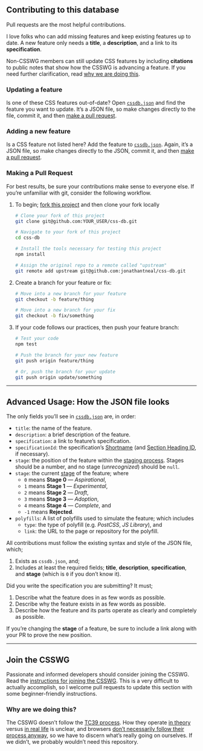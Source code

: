 ## Contributing to this database

Pull requests are the most helpful contributions.

I love folks who can add missing features and keep existing features up to date.
A new feature only needs a **title**, a **description**, and a link to its
**specification**.

Non-CSSWG members can still update CSS features by including **citations** to
public notes that show how the CSSWG is advancing a feature. If you need
further clarification, read [why we are doing this](#why-are-we-doing-this).

### Updating a feature

Is one of these CSS features out-of-date? Open [`cssdb.json`] and find the
feature you want to update. It’s a JSON file, so make changes directly to the
file, commit it, and then [make a pull request](#making-a-pull-request).

### Adding a new feature

Is a CSS feature not listed here? Add the feature to [`cssdb.json`]. Again,
it’s a JSON file, so make changes directly to the JSON, commit it, and then
[make a pull request](#making-a-pull-request).

### Making a Pull Request

For best results, be sure your contributions make sense to everyone else. If
you’re unfamiliar with git, consider the following workflow.

1. To begin; [fork this project] and then clone your fork locally
   ```bash
   # Clone your fork of this project
   git clone git@github.com:YOUR_USER/css-db.git

   # Navigate to your fork of this project
   cd css-db

   # Install the tools necessary for testing this project
   npm install

   # Assign the original repo to a remote called "upstream"
   git remote add upstream git@github.com:jonathantneal/css-db.git
   ```

2. Create a branch for your feature or fix:
   ```bash
   # Move into a new branch for your feature
   git checkout -b feature/thing
   ```
   ```bash
   # Move into a new branch for your fix
   git checkout -b fix/something
   ```

3. If your code follows our practices, then push your feature branch:
   ```bash
   # Test your code
   npm test
   ```
   ```bash
   # Push the branch for your new feature
   git push origin feature/thing
   ```
   ```bash
   # Or, push the branch for your update
   git push origin update/something
   ```

---

## Advanced Usage: How the JSON file looks

The only fields you’ll see in [`cssdb.json`] are, in order:

- `title`: the name of the feature.
- `description`: a brief description of the feature.
- `specification`: a link to feature’s specification.
- `specificationId`: the specification’s [Shortname]
   (and [Section Heading ID], if necessary).
- `stage`: the position of the feature within the [staging process]. Stages
   should be a number, and no stage (*unrecognized*) should be `null`.
- `stage`: the current [stage](README.md#staging-process) of the feature; where
    + `0` means **Stage 0** — *Aspirational*,
    + `1` means **Stage 1** — *Experimental*,
    + `2` means **Stage 2** — *Draft*,
    + `3` means **Stage 3** — *Adoption*,
    + `4` means **Stage 4** — *Complete*, and
    + `-1` means **Rejected**.
- `polyfills`: A list of polyfills used to simulate the feature; which includes
    + `type`: the type of polyfill (e.g. *PostCSS*, *JS Library*), and
    + `link`: the URL to the page or repository for the polyfill.

All contributions must follow the existing syntax and style of the JSON file,
which;

1. Exists as `cssdb.json`, and;
2. Includes at least the required fields; **title**, **description**,
   **specification**, and **stage** (which is `0` if you don’t know it).

Did you write the specification you are submitting? It must;

1. Describe what the feature does in as few words as possible.
2. Describe why the feature exists in as few words as possible.
3. Describe how the feature and its parts operate as clearly and completely as
   possible.

If you’re changing the **stage** of a feature, be sure to include a link along
with your PR to prove the new position.

---

## Join the CSSWG

Passionate and informed developers should consider joining the CSSWG. Read the
[instructions for joining the CSSWG]. This is a very difficult to actually
accomplish, so I welcome pull requests to update this section with some
beginner-friendly instructions.

### Why are we doing this?

The CSSWG doesn’t follow the [TC39 process]. How they operate [in theory](https://www.w3.org/Style/CSS/specs.en.html) versus [in real life](http://fantasai.inkedblade.net/weblog/2011/inside-csswg/) is unclear, and
browsers
[don’t necessarily follow their process anyway](https://www.chromestatus.com/feature/5753701012602880),
so we have to discern what’s really going on ourselves. If we didn’t, we
probably wouldn’t need this repository.

[`cssdb.json`]: cssdb.json
[fork this project]: fork
[instructions for joining the CSSWG]: https://www.w3.org/2004/01/pp-impl/32061/instructions
[staging process]: README.md#staging-process
[TC39 process]: https://thefeedbackloop.xyz/tc39-a-process-sketch-stages-0-and-1/
[Section Heading ID]: https://tabatkins.github.io/bikeshed/#section-links
[Shortname]: https://tabatkins.github.io/bikeshed/#metadata-shortname
